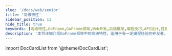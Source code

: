 ```yaml
---
slug: '/docs/web/senior'
title: '高级特性'
sidebar_position: 11
hide_title: true
keywords: [高级特性,GoFrame,GoFrame框架,Web开发,后端框架,编程技巧,API设计,性能优化,模块化,代码复用]
description: '本节详细介绍GoFrame框架中的高级特性，适用于有一定编程经验的开发者。通过学习这些特性，您将掌握更灵活的API设计技巧，提高代码的性能和可维护性，实现模块化和代码复用的最佳实践。'
---
```


import DocCardList from '@theme/DocCardList';

<DocCardList />
